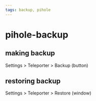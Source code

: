 ```yaml
---
tags: backup, pihole
---
```


# pihole-backup

## making backup

Settings > Teleporter > Backup (button)

## restoring backup

Settings > Teleporter > Restore (window)
